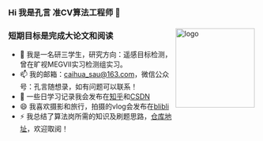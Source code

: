 ### Hi 我是孔言 准CV算法工程师 👋
<img src="https://github-readme-stats.vercel.app/api?username=kongyan66&show_icons=true" alt="logo" height="160" align="right" style="margin: 5px; margin-bottom: 20px;" />
 
### 短期目标是完成大论文和阅读
- 🔭 我是一名研三学生，研究方向：遥感目标检测，曾在旷视MEGVII实习检测组实习。
- 📫 我的邮箱：caihua_sau@163.com，微信公众号：孔言随想录，如有问题可以联系！
- 🤔 一些日学习记录我会发布在[知乎](https://www.zhihu.com/people/kong-yan-95-61)和[CSDN](https://blog.csdn.net/qq_41719643)
- 😄 我喜欢摄影和旅行，拍摄的vlog会发布在[blibli](https://space.bilibili.com/381558745?spm_id_from=333.1007.0.0)
- ⚡ 我总结了算法岗所需的知识及刷题思路，[仓库地址](https://github.com/kongyan66/leetcode-daily)，欢迎取阅！

##


